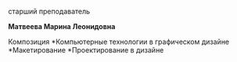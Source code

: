 старший преподаватель



**Матвеева Марина Леонидовна**

Композиция
	*Компьютерные технологии в графическом дизайне
	*Макетирование
	*Проектирование в дизайне